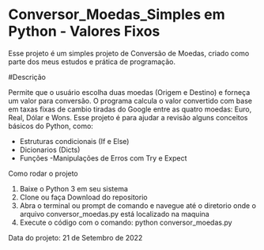 # Conversor_Moedas_Simples em Python - Valores Fixos

Esse projeto é um simples projeto de Conversão de Moedas, criado como parte dos meus estudos e prática de programação. 

#Descrição

Permite que o usuário escolha duas moedas (Origem e Destino) e forneça um valor para conversão. 
O programa calcula o valor convertido com base em taxas fixas de cambio tiradas do Google entre as quatro moedas: Euro, Real, Dólar e Wons.
Esse projeto é para ajudar a revisão alguns conceitos básicos do Python, como:
 - Estruturas condicionais (If e Else)
 - Dicionarios (Dicts)  
 - Funções 
 -Manipulações de Erros com Try e Expect

 Como rodar o projeto 
 1. Baixe o Python 3 em seu sistema
 2. Clone ou faça Download do repositorio 
 3. Abra o terminal ou prompt de comando e navegue até o diretorio onde o arquivo conversor_moedas.py está localizado na maquina
 4. Execute o código com o comando: 
    python conversor_moedas.py


Data do projeto: 21 de Setembro de 2022
